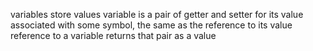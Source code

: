 variables store values
variable is a pair of getter and setter for its value associated with some symbol, the same as the reference to its value
reference to a variable returns that pair as a value

